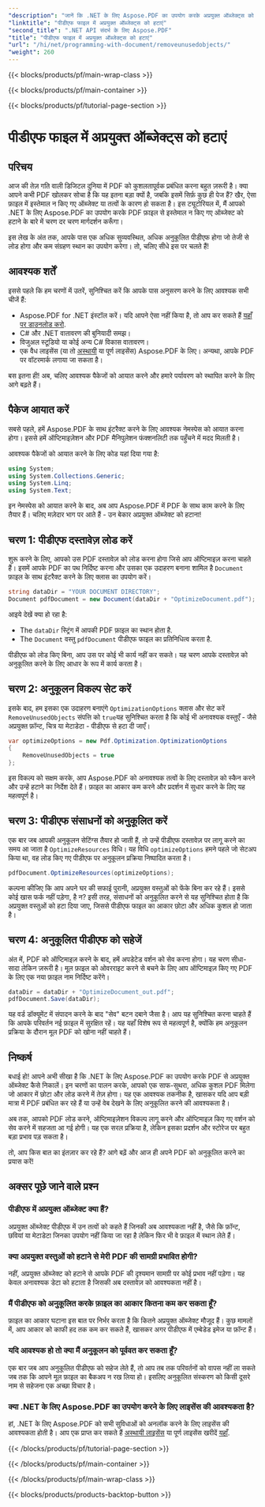 ```yaml
---
"description": "जानें कि .NET के लिए Aspose.PDF का उपयोग करके अप्रयुक्त ऑब्जेक्ट्स को हटाकर PDF फ़ाइलों को कैसे अनुकूलित किया जाए। फ़ाइल आकार को कम करने और प्रदर्शन में सुधार करने के लिए चरण-दर-चरण मार्गदर्शिका।"
"linktitle": "पीडीएफ फाइल में अप्रयुक्त ऑब्जेक्ट्स को हटाएं"
"second_title": ".NET API संदर्भ के लिए Aspose.PDF"
"title": "पीडीएफ फाइल में अप्रयुक्त ऑब्जेक्ट्स को हटाएं"
"url": "/hi/net/programming-with-document/removeunusedobjects/"
"weight": 260
---
```


{{< blocks/products/pf/main-wrap-class >}}

{{< blocks/products/pf/main-container >}}

{{< blocks/products/pf/tutorial-page-section >}}

# पीडीएफ फाइल में अप्रयुक्त ऑब्जेक्ट्स को हटाएं

## परिचय

आज की तेज़ गति वाली डिजिटल दुनिया में PDF को कुशलतापूर्वक प्रबंधित करना बहुत ज़रूरी है। क्या आपने कभी PDF खोलकर सोचा है कि यह इतना बड़ा क्यों है, जबकि इसमें सिर्फ़ कुछ ही पेज हैं? खैर, ऐसा फ़ाइल में इस्तेमाल न किए गए ऑब्जेक्ट या तत्वों के कारण हो सकता है। इस ट्यूटोरियल में, मैं आपको .NET के लिए Aspose.PDF का उपयोग करके PDF फ़ाइल से इस्तेमाल न किए गए ऑब्जेक्ट को हटाने के बारे में चरण दर चरण मार्गदर्शन करूँगा। 

इस लेख के अंत तक, आपके पास एक अधिक सुव्यवस्थित, अधिक अनुकूलित पीडीएफ होगा जो तेजी से लोड होगा और कम संग्रहण स्थान का उपयोग करेगा। तो, चलिए सीधे इस पर चलते हैं!

## आवश्यक शर्तें

इससे पहले कि हम चरणों में उतरें, सुनिश्चित करें कि आपके पास अनुसरण करने के लिए आवश्यक सभी चीजें हैं:

- Aspose.PDF for .NET इंस्टॉल करें। यदि आपने ऐसा नहीं किया है, तो आप कर सकते हैं [यहाँ पर डाउनलोड करो](https://releases.aspose.com/pdf/net/).
- C# और .NET वातावरण की बुनियादी समझ।
- विजुअल स्टूडियो या कोई अन्य C# विकास वातावरण।
- एक वैध लाइसेंस (या तो [अस्थायी](https://purchase.aspose.com/temporary-license/) या पूर्ण लाइसेंस) Aspose.PDF के लिए। अन्यथा, आपके PDF पर वॉटरमार्क लगाया जा सकता है।
  
बस इतना ही! अब, चलिए आवश्यक पैकेजों को आयात करने और हमारे पर्यावरण को स्थापित करने के लिए आगे बढ़ते हैं।

## पैकेज आयात करें

सबसे पहले, हमें Aspose.PDF के साथ इंटरैक्ट करने के लिए आवश्यक नेमस्पेस को आयात करना होगा। इससे हमें ऑप्टिमाइज़ेशन और PDF मैनिपुलेशन फंक्शनलिटी तक पहुँचने में मदद मिलती है।

आवश्यक पैकेजों को आयात करने के लिए कोड यहां दिया गया है:

```csharp
using System;
using System.Collections.Generic;
using System.Linq;
using System.Text;
```

इन नेमस्पेस को आयात करने के बाद, अब आप Aspose.PDF में PDF के साथ काम करने के लिए तैयार हैं। चलिए मज़ेदार भाग पर आते हैं - उन बेकार अप्रयुक्त ऑब्जेक्ट को हटाना!

## चरण 1: पीडीएफ दस्तावेज़ लोड करें

शुरू करने के लिए, आपको उस PDF दस्तावेज़ को लोड करना होगा जिसे आप ऑप्टिमाइज़ करना चाहते हैं। इसमें आपके PDF का पथ निर्दिष्ट करना और उसका एक उदाहरण बनाना शामिल है `Document` फ़ाइल के साथ इंटरैक्ट करने के लिए क्लास का उपयोग करें।

```csharp
string dataDir = "YOUR DOCUMENT DIRECTORY";
Document pdfDocument = new Document(dataDir + "OptimizeDocument.pdf");
```

आइये देखें क्या हो रहा है:
- The `dataDir` स्ट्रिंग में आपकी PDF फ़ाइल का स्थान होता है.
- The `Document` वस्तु `pdfDocument` पीडीएफ फाइल का प्रतिनिधित्व करता है.

पीडीएफ को लोड किए बिना, आप उस पर कोई भी कार्य नहीं कर सकते। यह चरण आपके दस्तावेज़ को अनुकूलित करने के लिए आधार के रूप में कार्य करता है।

## चरण 2: अनुकूलन विकल्प सेट करें

इसके बाद, हम इसका एक उदाहरण बनाएंगे `OptimizationOptions` क्लास और सेट करें `RemoveUnusedObjects` संपत्ति को `true`यह सुनिश्चित करता है कि कोई भी अनावश्यक वस्तुएँ - जैसे अप्रयुक्त फ़ॉन्ट, चित्र या मेटाडेटा - पीडीएफ से हटा दी जाएँ।

```csharp
var optimizeOptions = new Pdf.Optimization.OptimizationOptions
{
    RemoveUnusedObjects = true
};
```

इस विकल्प को सक्षम करके, आप Aspose.PDF को अनावश्यक तत्वों के लिए दस्तावेज़ को स्कैन करने और उन्हें हटाने का निर्देश देते हैं। फ़ाइल का आकार कम करने और प्रदर्शन में सुधार करने के लिए यह महत्वपूर्ण है।

## चरण 3: पीडीएफ संसाधनों को अनुकूलित करें

एक बार जब आपकी अनुकूलन सेटिंग्स तैयार हो जाती हैं, तो उन्हें पीडीएफ दस्तावेज़ पर लागू करने का समय आ जाता है `OptimizeResources` विधि। यह विधि `optimizeOptions` हमने पहले जो सेटअप किया था, वह लोड किए गए पीडीएफ पर अनुकूलन प्रक्रिया निष्पादित करता है।

```csharp
pdfDocument.OptimizeResources(optimizeOptions);
```

कल्पना कीजिए कि आप अपने घर की सफाई पुरानी, अप्रयुक्त वस्तुओं को फेंके बिना कर रहे हैं। इससे कोई खास फर्क नहीं पड़ेगा, है न? इसी तरह, संसाधनों को अनुकूलित करने से यह सुनिश्चित होता है कि अप्रयुक्त वस्तुओं को हटा दिया जाए, जिससे पीडीएफ फाइल का आकार छोटा और अधिक कुशल हो जाता है।

## चरण 4: अनुकूलित पीडीएफ को सहेजें

अंत में, PDF को ऑप्टिमाइज़ करने के बाद, हमें अपडेटेड वर्शन को सेव करना होगा। यह चरण सीधा-सादा लेकिन ज़रूरी है। मूल फ़ाइल को ओवरराइट करने से बचने के लिए आप ऑप्टिमाइज़ किए गए PDF के लिए एक नया फ़ाइल नाम निर्दिष्ट करेंगे।

```csharp
dataDir = dataDir + "OptimizeDocument_out.pdf";
pdfDocument.Save(dataDir);
```

यह वर्ड डॉक्यूमेंट में संपादन करने के बाद "सेव" बटन दबाने जैसा है। आप यह सुनिश्चित करना चाहते हैं कि आपके परिवर्तन नई फ़ाइल में सुरक्षित रहें। यह यहाँ विशेष रूप से महत्वपूर्ण है, क्योंकि हम अनुकूलन प्रक्रिया के दौरान मूल PDF को खोना नहीं चाहते हैं।

## निष्कर्ष

बधाई हो! आपने अभी सीखा है कि .NET के लिए Aspose.PDF का उपयोग करके PDF से अप्रयुक्त ऑब्जेक्ट कैसे निकालें। इन चरणों का पालन करके, आपको एक साफ-सुथरा, अधिक कुशल PDF मिलेगा जो आकार में छोटा और लोड करने में तेज़ होगा। यह एक आवश्यक तकनीक है, खासकर यदि आप बड़ी मात्रा में PDF प्रबंधित कर रहे हैं या उन्हें वेब देखने के लिए अनुकूलित करने की आवश्यकता है।

अब तक, आपको PDF लोड करने, ऑप्टिमाइज़ेशन विकल्प लागू करने और ऑप्टिमाइज़ किए गए वर्शन को सेव करने में सहजता आ गई होगी। यह एक सरल प्रक्रिया है, लेकिन इसका प्रदर्शन और स्टोरेज पर बहुत बड़ा प्रभाव पड़ सकता है।

तो, आप किस बात का इंतज़ार कर रहे हैं? आगे बढ़ें और आज ही अपने PDF को अनुकूलित करने का प्रयास करें!

## अक्सर पूछे जाने वाले प्रश्न

### पीडीएफ में अप्रयुक्त ऑब्जेक्ट क्या हैं?
अप्रयुक्त ऑब्जेक्ट पीडीएफ में उन तत्वों को कहते हैं जिनकी अब आवश्यकता नहीं है, जैसे कि फ़ॉन्ट, छवियां या मेटाडेटा जिनका उपयोग नहीं किया जा रहा है लेकिन फिर भी वे फ़ाइल में स्थान लेते हैं।

### क्या अप्रयुक्त वस्तुओं को हटाने से मेरी PDF की सामग्री प्रभावित होगी?
नहीं, अप्रयुक्त ऑब्जेक्ट को हटाने से आपके PDF की दृश्यमान सामग्री पर कोई प्रभाव नहीं पड़ेगा। यह केवल अनावश्यक डेटा को हटाता है जिसकी अब दस्तावेज़ को आवश्यकता नहीं है।

### मैं पीडीएफ को अनुकूलित करके फ़ाइल का आकार कितना कम कर सकता हूँ?
फ़ाइल का आकार घटाना इस बात पर निर्भर करता है कि कितने अप्रयुक्त ऑब्जेक्ट मौजूद हैं। कुछ मामलों में, आप आकार को काफी हद तक कम कर सकते हैं, खासकर अगर पीडीएफ में एम्बेडेड इमेज या फ़ॉन्ट हैं।

### यदि आवश्यक हो तो क्या मैं अनुकूलन को पूर्ववत कर सकता हूँ?
एक बार जब आप अनुकूलित पीडीएफ को सहेज लेते हैं, तो आप तब तक परिवर्तनों को वापस नहीं ला सकते जब तक कि आपने मूल फ़ाइल का बैकअप न रख लिया हो। इसलिए अनुकूलित संस्करण को किसी दूसरे नाम से सहेजना एक अच्छा विचार है।

### क्या .NET के लिए Aspose.PDF का उपयोग करने के लिए लाइसेंस की आवश्यकता है?
हां, .NET के लिए Aspose.PDF को सभी सुविधाओं को अनलॉक करने के लिए लाइसेंस की आवश्यकता होती है। आप एक प्राप्त कर सकते हैं [अस्थायी लाइसेंस](https://purchase.aspose.com/temporary-license/) या पूर्ण लाइसेंस खरीदें [यहाँ](https://purchase.aspose.com/buy).

{{< /blocks/products/pf/tutorial-page-section >}}

{{< /blocks/products/pf/main-container >}}

{{< /blocks/products/pf/main-wrap-class >}}

{{< blocks/products/products-backtop-button >}}